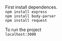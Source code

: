 First install dependences. <br>
`npm install express` <br>
`npm install body-parser` <br>
`npm install request`


To run the project <br> 
`localhost:3000` 
